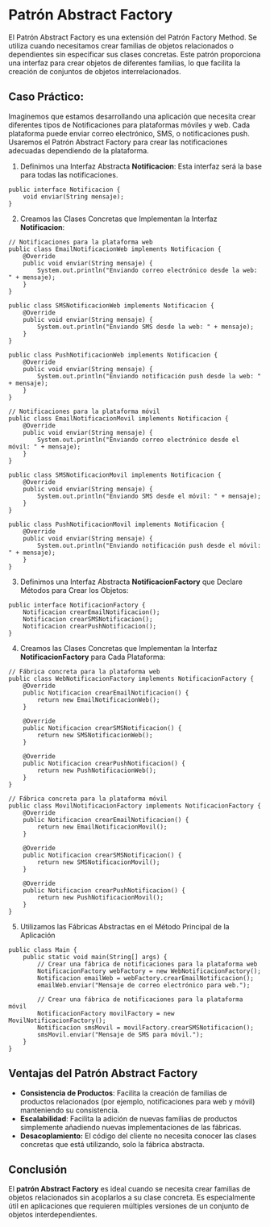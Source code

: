 
# Patrón Abstract Factory

El Patrón Abstract Factory es una extensión del Patrón Factory Method. Se utiliza cuando necesitamos crear familias de objetos relacionados o dependientes sin especificar sus clases concretas. Este patrón proporciona una interfaz para crear objetos de diferentes familias, lo que facilita la creación de conjuntos de objetos interrelacionados.

## Caso Práctico:

Imaginemos que estamos desarrollando una aplicación que necesita crear diferentes tipos de Notificaciones para plataformas móviles y web. Cada plataforma puede enviar correo electrónico, SMS, o notificaciones push. Usaremos el Patrón Abstract Factory para crear las notificaciones adecuadas dependiendo de la plataforma.

1) Definimos una Interfaz Abstracta **Notificacion**: Esta interfaz será la base para todas las notificaciones.
```
public interface Notificacion {
    void enviar(String mensaje);
}

```
2) Creamos las Clases Concretas que Implementan la Interfaz **Notificacion**:

```
// Notificaciones para la plataforma web
public class EmailNotificacionWeb implements Notificacion {
    @Override
    public void enviar(String mensaje) {
        System.out.println("Enviando correo electrónico desde la web: " + mensaje);
    }
}

public class SMSNotificacionWeb implements Notificacion {
    @Override
    public void enviar(String mensaje) {
        System.out.println("Enviando SMS desde la web: " + mensaje);
    }
}

public class PushNotificacionWeb implements Notificacion {
    @Override
    public void enviar(String mensaje) {
        System.out.println("Enviando notificación push desde la web: " + mensaje);
    }
}

// Notificaciones para la plataforma móvil
public class EmailNotificacionMovil implements Notificacion {
    @Override
    public void enviar(String mensaje) {
        System.out.println("Enviando correo electrónico desde el móvil: " + mensaje);
    }
}

public class SMSNotificacionMovil implements Notificacion {
    @Override
    public void enviar(String mensaje) {
        System.out.println("Enviando SMS desde el móvil: " + mensaje);
    }
}

public class PushNotificacionMovil implements Notificacion {
    @Override
    public void enviar(String mensaje) {
        System.out.println("Enviando notificación push desde el móvil: " + mensaje);
    }
}

```

3) Definimos una Interfaz Abstracta **NotificacionFactory** que Declare Métodos para Crear los Objetos:

```
public interface NotificacionFactory {
    Notificacion crearEmailNotificacion();
    Notificacion crearSMSNotificacion();
    Notificacion crearPushNotificacion();
}

```
4) Creamos las Clases Concretas que Implementan la Interfaz **NotificacionFactory** para Cada Plataforma:

```
// Fábrica concreta para la plataforma web
public class WebNotificacionFactory implements NotificacionFactory {
    @Override
    public Notificacion crearEmailNotificacion() {
        return new EmailNotificacionWeb();
    }

    @Override
    public Notificacion crearSMSNotificacion() {
        return new SMSNotificacionWeb();
    }

    @Override
    public Notificacion crearPushNotificacion() {
        return new PushNotificacionWeb();
    }
}

// Fábrica concreta para la plataforma móvil
public class MovilNotificacionFactory implements NotificacionFactory {
    @Override
    public Notificacion crearEmailNotificacion() {
        return new EmailNotificacionMovil();
    }

    @Override
    public Notificacion crearSMSNotificacion() {
        return new SMSNotificacionMovil();
    }

    @Override
    public Notificacion crearPushNotificacion() {
        return new PushNotificacionMovil();
    }
}

```
5) Utilizamos las Fábricas Abstractas en el Método Principal de la Aplicación

```
public class Main {
    public static void main(String[] args) {
        // Crear una fábrica de notificaciones para la plataforma web
        NotificacionFactory webFactory = new WebNotificacionFactory();
        Notificacion emailWeb = webFactory.crearEmailNotificacion();
        emailWeb.enviar("Mensaje de correo electrónico para web.");

        // Crear una fábrica de notificaciones para la plataforma móvil
        NotificacionFactory movilFactory = new MovilNotificacionFactory();
        Notificacion smsMovil = movilFactory.crearSMSNotificacion();
        smsMovil.enviar("Mensaje de SMS para móvil.");
    }
}

```

## Ventajas del Patrón Abstract Factory

- **Consistencia de Productos**: Facilita la creación de familias de productos relacionados (por ejemplo, notificaciones para web y móvil) manteniendo su consistencia.
- **Escalabilidad**: Facilita la adición de nuevas familias de productos simplemente añadiendo nuevas implementaciones de las fábricas.
- **Desacoplamiento:** El código del cliente no necesita conocer las clases concretas que está utilizando, solo la fábrica abstracta.

## Conclusión
El **patrón Abstract Factory** es ideal cuando se necesita crear familias de objetos relacionados sin acoplarlos a su clase concreta. Es especialmente útil en aplicaciones que requieren múltiples versiones de un conjunto de objetos interdependientes.

